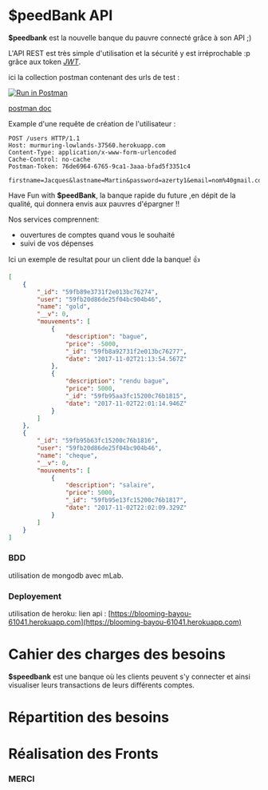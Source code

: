 # $peedBank API

**$peedbank** est la nouvelle banque du pauvre connecté grâce à son API ;)

L'API REST est très simple d'utilisation et la sécurité y est irréprochable :p grâce aux token *[JWT](https://jwt.io/)*.

ici la collection postman contenant des urls de test :

[![Run in Postman](https://run.pstmn.io/button.svg)](https://app.getpostman.com/run-collection/77f32a0384fcd2b459b2)

[postman doc](https://documenter.getpostman.com/view/2287807/speedbank/77h5Nbr)

Example d'une requête de création de l'utilisateur :

```http
POST /users HTTP/1.1
Host: murmuring-lowlands-37560.herokuapp.com
Content-Type: application/x-www-form-urlencoded
Cache-Control: no-cache
Postman-Token: 76de6964-6765-9ca1-3aaa-bfad5f3351c4

firstname=Jacques&lastname=Martin&password=azerty1&email=nom%40gmail.com&city=paris&street=19+rue+de+provence&postal_code=78580&isdn=%2B33123456789
```

Have Fun with **$peedBank**, la banque rapide du future ,en dépit de la qualité, qui donnera envis aux pauvres d'épargner !!

Nos services comprennent:

 * ouvertures de comptes quand vous le souhaité
 * suivi de vos dépenses

Ici un exemple de resultat pour un client dde la banque! :+1:

```json
[
    {
        "_id": "59fb89e3731f2e013bc76274",
        "user": "59fb20d86de25f04bc904b46",
        "name": "gold",
        "__v": 0,
        "mouvements": [
            {
                "description": "bague",
                "price": -5000,
                "_id": "59fb8a92731f2e013bc76277",
                "date": "2017-11-02T21:13:54.567Z"
            },
            {
                "description": "rendu bague",
                "price": 5000,
                "_id": "59fb95aa3fc15200c76b1815",
                "date": "2017-11-02T22:01:14.946Z"
            }
        ]
    },
    {
        "_id": "59fb95b63fc15200c76b1816",
        "user": "59fb20d86de25f04bc904b46",
        "name": "cheque",
        "__v": 0,
        "mouvements": [
            {
                "description": "salaire",
                "price": 5000,
                "_id": "59fb95e13fc15200c76b1817",
                "date": "2017-11-02T22:02:09.329Z"
            }
        ]
    }
]
```

### BDD

utilisation de mongodb avec mLab.

### Deployement

utilisation de heroku: lien api : [https://blooming-bayou-61041.herokuapp.com](https://blooming-bayou-61041.herokuapp.com)

# Cahier des charges des besoins

**$speedbank** est une banque où les clients peuvent s'y connecter et ainsi visualiser leurs transactions de leurs différents comptes.

# Répartition des besoins

# Réalisation des Fronts

### MERCI
